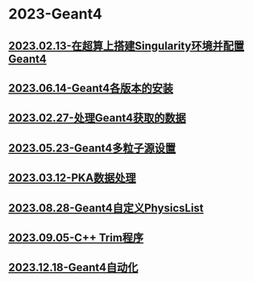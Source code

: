 # 2023-Geant4

## [2023.02.13-在超算上搭建Singularity环境并配置Geant4](2023-Geant4/2023.02.13-在超算上搭建Singularity环境并配置Geant4.md)

## [2023.06.14-Geant4各版本的安装](2023-Geant4/2023.06.14-Geant4各版本的安装.md)

## [2023.02.27-处理Geant4获取的数据](2023-Geant4/2023.02.27-处理Geant4获取的数据.md)

## [2023.05.23-Geant4多粒子源设置](2023-Geant4/2023.05.23-Geant4多粒子源设置.md)

## [2023.03.12-PKA数据处理](2023-Geant4/2023.03.12-PKA数据处理.md)

## [2023.08.28-Geant4自定义PhysicsList](2023-Geant4/2023.08.28-Geant4自定义PhysicsList.md)

## [2023.09.05-C++ Trim程序](2023-Geant4/2023.09.05-C++%20Trim程序.md)

## [2023.12.18-Geant4自动化](2023-Geant4/2023.12.18-Geant4自动化.md)